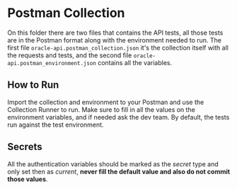 # Postman Collection

On this folder there are two files that contains the API tests, all those tests are in the Postman format along with the environment needed to run. The first file `oracle-api.postman_collection.json` it's the collection itself with all the requests and tests, and the second file `oracle-api.postman_environment.json` contains all the variables.

## How to Run

Import the collection and environment to your Postman and use the Collection Runner to run. Make sure to fill in all the values on the environment variables, and if needed ask the dev team. By default, the tests run against the test environment.

## Secrets

All the authentication variables should be marked as the _secret_ type and only set then as _current_, **never fill the default value and also do not commit those values**.
